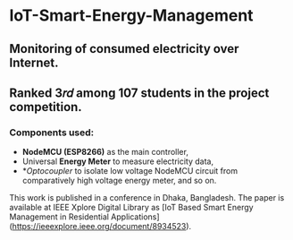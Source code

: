 # IoT-Smart-Energy-Management
## Monitoring of consumed electricity over Internet.
## Ranked 3𝑟𝑑 among 107 students in the project competition.

### Components used:
- **NodeMCU (ESP8266)** as the main controller,
- Universal **Energy Meter** to measure electricity data,
- **Optocoupler* to isolate low voltage NodeMCU circuit from comparatively high voltage energy meter,
and so on.

This work is published in a conference in Dhaka, Bangladesh. The paper is available at IEEE Xplore Digital Library as [IoT Based Smart Energy Management in Residential Applications] (https://ieeexplore.ieee.org/document/8934523).
